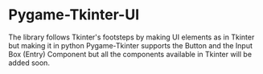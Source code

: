 # Pygame-Tkinter-UI
The library follows Tkinter's footsteps by making UI elements as in Tkinter but making it in python
Pygame-Tkinter supports the Button and the Input Box (Entry) Component but all the components available in Tkinter will be added soon.
